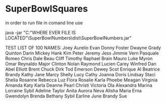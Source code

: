 # SuperBowlSquares

in order to run file in comand line use

java -jar "C:\"WHERE EVER FILE IS LOCATED"\SuperBowlNumbers\dist\SuperBowlNumbers.jar"

TEST LIST OF 100 NAMES:
Joey
Aurelio
Evan
Donny
Foster
Dwayne
Grady
Quinton
Darin
Mickey
Hank
Kim
Peter
Jeremy
Jess
Jimmie
Vern
Pasquale
Romeo
Chris
Dale
Beau
Cliff
Timothy
Raphael
Brain
Mauro
Luke
Myron
Omar
Reynaldo
Major
Clinton
Nolan
Raymond
Lucien
Carey
Winfred
Dan
Abel
Elliott
Brent
Chuck
Dirk
Tod
Emerson
Dewey
Scot
Enrique
Al
Beatrice
Brandy
Kathy
Jane
Marcy
Shelly
Lucy
Cathy
Joanna
Doris
Lindsay
Staci
Shelia
Rosanne
Rebecca
Luz
Flora
Rosalie
Karla
Phoebe
Meagan
Virginia
Amanda
Katy
Karla
Deanne
Pearl
Christi
Victoria
Ola
Alexandra
Marina
Lorraine
Sybil
Adeline
Taylor
Anita
Aurora
Neva
Alisha
Maria
Erna
Gwendolyn
Brenda
Bethany
Sybil
Earline
June
Brandy
Sue
